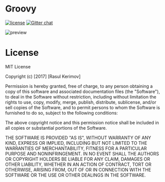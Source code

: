 # Groovy
[![license](https://img.shields.io/badge/license-MIT-blue.svg)](https://github.com/CoderINusE/Groovy#license)
[![Gitter chat](https://badges.gitter.im/punker76/simple-music-player.png)](https://gitter.im/GroovyApp/)  

![preview](https://cloud.githubusercontent.com/assets/11855380/21582504/a175e34c-d00f-11e6-9548-3d07a071e75a.gif)

# License

MIT License

Copyright (c) [2017] [Rasul Kerimov]

Permission is hereby granted, free of charge, to any person obtaining a copy
of this software and associated documentation files (the "Software"), to deal
in the Software without restriction, including without limitation the rights
to use, copy, modify, merge, publish, distribute, sublicense, and/or sell
copies of the Software, and to permit persons to whom the Software is
furnished to do so, subject to the following conditions:

The above copyright notice and this permission notice shall be included in all
copies or substantial portions of the Software.

THE SOFTWARE IS PROVIDED "AS IS", WITHOUT WARRANTY OF ANY KIND, EXPRESS OR
IMPLIED, INCLUDING BUT NOT LIMITED TO THE WARRANTIES OF MERCHANTABILITY,
FITNESS FOR A PARTICULAR PURPOSE AND NONINFRINGEMENT. IN NO EVENT SHALL THE
AUTHORS OR COPYRIGHT HOLDERS BE LIABLE FOR ANY CLAIM, DAMAGES OR OTHER
LIABILITY, WHETHER IN AN ACTION OF CONTRACT, TORT OR OTHERWISE, ARISING FROM,
OUT OF OR IN CONNECTION WITH THE SOFTWARE OR THE USE OR OTHER DEALINGS IN THE
SOFTWARE.
